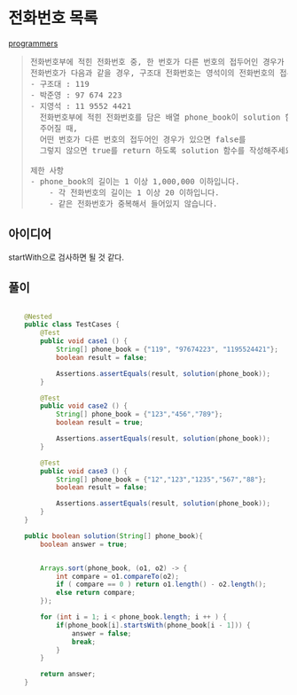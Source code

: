 # 전화번호 목록

[programmers](https://school.programmers.co.kr/learn/courses/30/lessons/42577)

><pre>
> 전화번호부에 적힌 전화번호 중, 한 번호가 다른 번호의 접두어인 경우가 있는지 확인하려 합니다.
> 전화번호가 다음과 같을 경우, 구조대 전화번호는 영석이의 전화번호의 접두사입니다.
> - 구조대 : 119
> - 박준영 : 97 674 223
> - 지영석 : 11 9552 4421
>   전화번호부에 적힌 전화번호를 담은 배열 phone_book이 solution 함수의 매개변수로
>   주어질 때,
>   어떤 번호가 다른 번호의 접두어인 경우가 있으면 false를
>   그렇지 않으면 true를 return 하도록 solution 함수를 작성해주세요.
> 
> 제한 사항
> - phone_book의 길이는 1 이상 1,000,000 이하입니다.
>     - 각 전화번호의 길이는 1 이상 20 이하입니다.
>     - 같은 전화번호가 중복해서 들어있지 않습니다.
></pre>
## 아이디어
startWith으로 검사하면 될 것 같다.


## 풀이

```java

    @Nested
    public class TestCases {
        @Test
        public void case1 () {
            String[] phone_book = {"119", "97674223", "1195524421"};
            boolean result = false;

            Assertions.assertEquals(result, solution(phone_book));
        }

        @Test
        public void case2 () {
            String[] phone_book = {"123","456","789"};
            boolean result = true;

            Assertions.assertEquals(result, solution(phone_book));
        }

        @Test
        public void case3 () {
            String[] phone_book = {"12","123","1235","567","88"};
            boolean result = false;

            Assertions.assertEquals(result, solution(phone_book));
        }
    }

    public boolean solution(String[] phone_book){
        boolean answer = true;


        Arrays.sort(phone_book, (o1, o2) -> {
            int compare = o1.compareTo(o2);
            if ( compare == 0 ) return o1.length() - o2.length();
            else return compare;
        });

        for (int i = 1; i < phone_book.length; i ++ ) {
            if(phone_book[i].startsWith(phone_book[i - 1])) {
                answer = false;
                break;
            }
        }

        return answer;
    }
```
